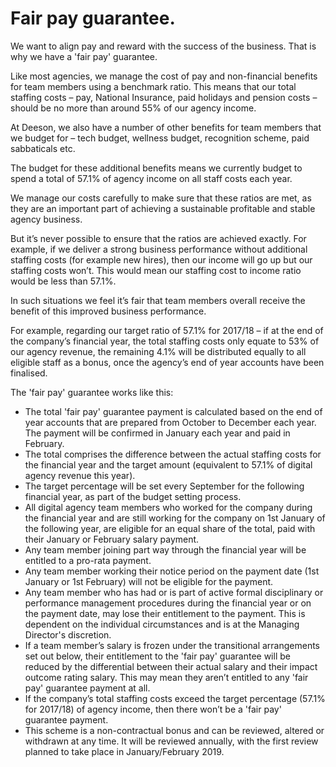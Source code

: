 # Fair pay guarantee.

We want to align pay and reward with the success of the business. That is why we have a 'fair pay' guarantee.

Like most agencies, we manage the cost of pay and non-financial benefits for team members using a benchmark ratio. This means that our total staffing costs – pay, National Insurance, paid holidays and pension costs – should be no more than around 55% of our agency income. 

At Deeson, we also have a number of other benefits for team members that we budget for – tech budget, wellness budget, recognition scheme, paid sabbaticals etc. 

The budget for these additional benefits means we currently budget to spend a total of 57.1% of agency income on all staff costs each year.

We manage our costs carefully to make sure that these ratios are met, as they are an important part of achieving a sustainable profitable and stable agency business. 

But it’s never possible to ensure that the ratios are achieved exactly. For example, if we deliver a strong business performance without additional staffing costs (for example new hires), then our income will go up but our staffing costs won’t. This would mean our staffing cost to income ratio would be less than 57.1%.

In such situations we feel it’s fair that team members overall receive the benefit of this improved business performance.

For example, regarding our target ratio of 57.1% for 2017/18 – if at the end of the company’s financial year, the total staffing costs only equate to 53% of our agency revenue, the remaining 4.1% will be distributed equally to all eligible staff as a bonus, once the agency’s end of year accounts have been finalised. 

The 'fair pay' guarantee works like this:

- The total 'fair pay' guarantee payment is calculated based on the end of year accounts that are prepared from October to December each year. The payment will be confirmed in January each year and paid in February.
- The total comprises the difference between the actual staffing costs for the financial year and the target amount (equivalent to 57.1% of digital agency revenue this year). 
- The target percentage will be set every September for the following financial year, as part of the budget setting process.
- All digital agency team members who worked for the company during the financial year and are still working for the company on 1st January of the following year, are eligible for an equal share of the total, paid with their January or February salary payment. 
- Any team member joining part way through the financial year will be entitled to a pro-rata payment.
- Any team member working their notice period on the payment date (1st January or 1st February) will not be eligible for the payment.
- Any team member who has had or is part of active formal disciplinary or performance management procedures during the financial year or on the payment date, may lose their entitlement to the payment. This is dependent on the individual circumstances and is at the Managing Director's discretion.
- If a team member’s salary is frozen under the transitional arrangements set out below, their entitlement to the 'fair pay' guarantee will be reduced by the differential between their actual salary and their impact outcome rating salary. This may mean they aren’t entitled to any 'fair pay' guarantee payment at all.
- If the company’s total staffing costs exceed the target percentage (57.1% for 2017/18) of agency income, then there won’t be a 'fair pay' guarantee payment.
- This scheme is a non-contractual bonus and can be reviewed, altered or withdrawn at any time. It will be reviewed annually, with the first review planned to take place in January/February 2019.

